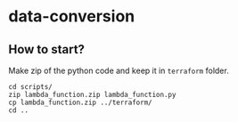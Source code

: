 # data-conversion


## How to start?

Make zip of the python code and keep it in ```terraform``` folder.

```
cd scripts/
zip lambda_function.zip lambda_function.py
cp lambda_function.zip ../terraform/
cd ..
```
